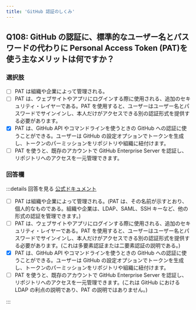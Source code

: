 ```yaml
---
title: 'GitHub 認証のしくみ'
---
```


## Q108: GitHub の認証に、標準的なユーザー名とパスワードの代わりに Personal Access Token (PAT)を使う主なメリットは何ですか？

### 選択肢

- [ ] PAT は組織や企業によって管理される。
- [ ] PAT は、ウェブサイトやアプリにログインする際に使用される、追加のセキュリティ・レイヤーである。PAT を使用すると、ユーザーはユーザー名とパスワードでサインインし、本人だけがアクセスできる別の認証形式を提供する必要があります。
- [x] PAT は、GitHub API やコマンドラインを使うときの GitHub への認証に使うことができる。ユーザーは GitHub の設定オプションでトークンを生成し、トークンのパーミッションをリポジトリや組織に紐付けます。
- [ ] PAT を使うと、既存のアカウントで GitHub Enterprise Server を認証し、リポジトリへのアクセスを一元管理できます。

### 回答欄

:::details 回答を見る
[公式ドキュメント](https://learn.microsoft.com/ja/training/modules/github-introduction-administration/3-how-github-authentication-works)

- [ ] PAT は組織や企業によって管理される。(PAT は、その名前が示すとおり、個人的なものである。組織や企業は、LDAP、SAML、SSH キーなど、他の形式の認証を管理できます。)
- [ ] PAT は、ウェブサイトやアプリにログインする際に使用される、追加のセキュリティ・レイヤーである。PAT を使用すると、ユーザーはユーザー名とパスワードでサインインし、本人だけがアクセスできる別の認証形式を提供する必要があります。(これは多要素認証または二要素認証の説明である。)
- [x] PAT は、GitHub API やコマンドラインを使うときの GitHub への認証に使うことができる。ユーザーは GitHub の設定オプションでトークンを生成し、トークンのパーミッションをリポジトリや組織に紐付けます。
- [ ] PAT を使うと、既存のアカウントで GitHub Enterprise Server を認証し、リポジトリへのアクセスを一元管理できます。(これは GitHub における LDAP の利点の説明であり、PAT の説明ではありません。)

:::
